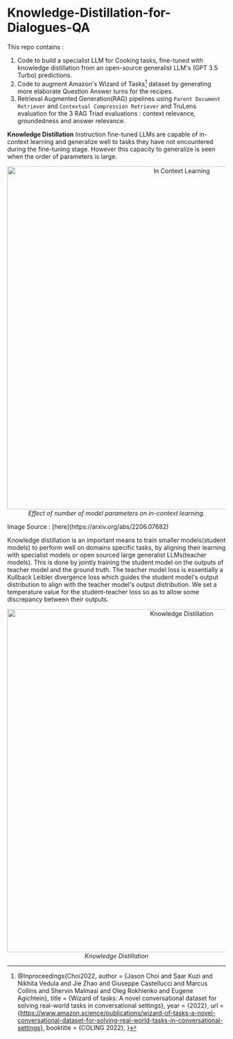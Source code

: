 # Knowledge-Distillation-for-Dialogues-QA

This repo contains :
1. Code to build a specialist LLM for Cooking tasks, fine-tuned with knowledge distillation from an open-source generalist LLM's (GPT 3.5 Turbo) predictions.
2. Code to augment Amazon's Wizard of Tasks[^1] dataset by generating more elaborate Question Answer turns for the recipes.
3. Retrieval Augmented Generation(RAG) pipelines using `Parent Document Retriever` and `Contextual Compression Retriever` and TruLens evaluation for the 3 RAG Triad evaluations : context relevance, groundedness and answer relevance.



**Knowledge Distillation**
Instruction fine-tuned LLMs are capable of in-context learning and generalize well to tasks they have not encountered during the fine-tuning stage. However this capacity to generalize is seen when the order of parameters is large.

<p align="center">
 <img width="789" alt="In Context Learning" src=https://github.com/iwinterknight/Knowledge-Distillation-for-Dialogues-QA/assets/37212007/a501eb92-a098-4516-8b21-6545e4ae2bf3>
 <em>Effect of number of model parameters on in-context learning. </em>
</p>
Image Source : [here](https://arxiv.org/abs/2206.07682)

Knowledge distillation is an important means to train smaller models(student models) to perform well on domains specific tasks, by aligning their learning with specialist models or open sourced large generalist LLMs(teacher models). This is done by jointly training the student model on the outputs of teacher model and the ground truth. The teacher model loss is essentially a Kullback Leibler divergence loss which guides the student model's output distribution to align with the teacher model's output distribution. We set a temperature value for the student-teacher loss so as to allow some discrepancy between their outputs.

<p align="center">
 <img width="789" alt="Knowledge Distillation" src=https://github.com/iwinterknight/Knowledge-Distillation-for-Dialogues-QA/assets/37212007/a501eb92-a098-4516-8b21-6545e4ae2bf3>
 <em> Knowledge Distillation </em>
</p>











[^1]: @Inproceedings{Choi2022,
 author = {Jason Choi and Saar Kuzi and Nikhita Vedula and Jie Zhao and Giuseppe Castellucci and Marcus Collins and Shervin Malmasi and Oleg Rokhlenko and Eugene Agichtein},
 title = {Wizard of tasks: A novel conversational dataset for solving real-world tasks in conversational settings},
 year = {2022},
 url = {https://www.amazon.science/publications/wizard-of-tasks-a-novel-conversational-dataset-for-solving-real-world-tasks-in-conversational-settings},
 booktitle = {COLING 2022},
}

